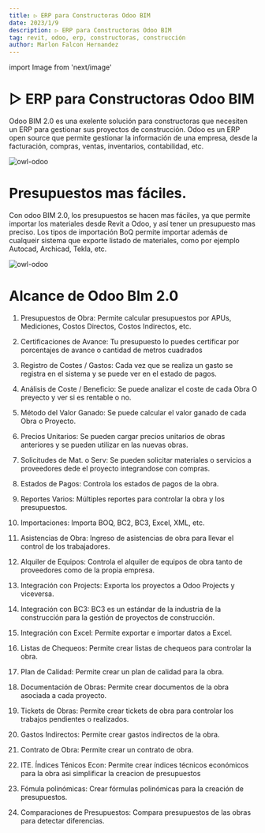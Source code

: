 ```yaml
---
title: ▷ ERP para Constructoras Odoo BIM
date: 2023/1/9
description: ▷ ERP para Constructoras Odoo BIM
tag: revit, odoo, erp, constructoras, construcción
author: Marlon Falcon Hernandez
---
```

import Image from 'next/image'

# ▷ ERP para Constructoras Odoo BIM

Odoo BIM 2.0 es una exelente solución para constructoras que necesiten un ERP para gestionar sus proyectos de construcción. Odoo es un ERP open source que permite gestionar la información de una empresa, desde la facturación, compras, ventas, inventarios, contabilidad, etc.

<Image
  src="/images/posts/odoo-bim-x.png"
  alt="owl-odoo"
  width={1557}
  height={755}
  priority
  className="next-image"
/>

# Presupuestos mas fáciles.
Con odoo BIM 2.0, los presupuestos se hacen mas fáciles, ya que permite importar los materiales desde Revit a Odoo, y así tener un presupuesto mas preciso. Los tipos de importación BoQ permite importar además de cualqueir sistema que exporte listado de materiales, como por ejemplo Autocad, Archicad, Tekla, etc.

<Image
  src="/images/posts/odoo-bim-x1.png"
  alt="owl-odoo"
  width={1574}
  height={882}
  priority
  className="next-image"
/>

# Alcance de Odoo BIm 2.0
1. Presupuestos de Obra: Permite calcular presupuestos por APUs, Mediciones, Costos Directos, Costos Indirectos, etc.

2. Certificaciones de Avance: Tu presupuesto lo puedes certificar por porcentajes de avance o cantidad de metros cuadrados

3. Registro de Costes / Gastos: Cada vez que se realiza un gasto se registra en el sistema y se puede ver en el estado de pagos.

4. Análisis de Coste / Beneficio: Se puede analizar el coste de cada Obra O preyecto y ver si es rentable o no.

5. Método del Valor Ganado: Se puede calcular el valor ganado de cada Obra o Proyecto.

6. Precios Unitarios: Se pueden cargar precios unitarios de obras anteriores y se pueden utilizar en las nuevas obras.

7. Solicitudes de Mat. o Serv: Se pueden solicitar materiales o servicios a proveedores dede el proyecto integrandose con compras.

8. Estados de Pagos: Controla los estados de pagos de la obra.

9. Reportes Varios: Múltiples reportes para controlar la obra y los presupuestos.

10. Importaciones: Importa BOQ, BC2, BC3, Excel, XML, etc.

11. Asistencias de Obra: Ingreso de asistencias de obra para llevar el control de los trabajadores.

12. Alquiler de Equipos: Controla el alquiler de equipos de obra tanto de proveedores como de la propia empresa.

13. Integración con Projects: Exporta los proyectos a Odoo Projects y viceversa.

14. Integración con BC3: BC3 es un estándar de la industria de la construcción para la gestión de proyectos de construcción.

15. Integración con Excel: Permite exportar e importar datos a Excel.

16. Listas de Chequeos: Permite crear listas de chequeos para controlar la obra.

17. Plan de Calidad: Permite crear un plan de calidad para la obra.

18. Documentación de Obras: Permite crear documentos de la obra asociada a cada proyecto.

19. Tickets de Obras: Permite crear tickets de obra para controlar los trabajos pendientes o realizados.

20. Gastos Indirectos: Permite crear gastos indirectos de la obra.

21. Contrato de Obra: Permite crear un contrato de obra.

22. ITE. Índices Ténicos Econ: Permite crear índices técnicos económicos para la obra asi simplificar la creacion de presupuestos

23. Fómula polinómicas: Crear fórmulas polinómicas para la creación de presupuestos.

24. Comparaciones de Presupuestos: Compara presupuestos de las obras para detectar diferencias.